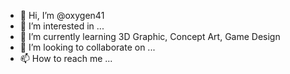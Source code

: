 - 👋 Hi, I’m @oxygen41
- 👀 I’m interested in ...
- 🌱 I’m currently learning 3D Graphic, Concept Art, Game Design
- 💞️ I’m looking to collaborate on ...
- 📫 How to reach me ...

<!---
oxygen41/oxygen41 is a ✨ special ✨ repository because its `README.md` (this file) appears on your GitHub profile.
You can click the Preview link to take a look at your changes.
--->
